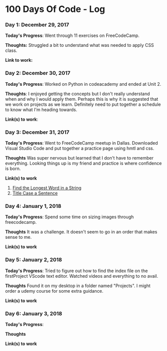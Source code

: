 # 100 Days Of Code - Log

### Day 1: December 29, 2017 

**Today's Progress**: Went through 11 exercises on FreeCodeCamp. 

**Thoughts:** Struggled a bit to understand what was needed to apply CSS class. 

**Link to work:** 

### Day 2: December 30, 2017 

**Today's Progress**: Worked on Python in codeacademy and ended at Unit 2.

**Thoughts**: I enjoyed getting the concepts but I don't really understand when and why I would apply them. Perhaps this is why it is suggested that we work on projects as we learn.  Definitely need to put together a schedule to know what I'm heading towards.  

**Link(s) to work**: 


### Day 3: December 31, 2017 

**Today's Progress**: Went to FreeCodeCamp meetup in Dallas. Downloaded Visual Studio Code and put together a practice page using hmtl and css. 

**Thoughts** Was super nervous but learned that I don't have to remember everything. Looking things up is my friend and practice is where confidence is born. 

**Link(s) to work**
1. [Find the Longest Word in a String](https://www.freecodecamp.com/challenges/find-the-longest-word-in-a-string)
2. [Title Case a Sentence](https://www.freecodecamp.com/challenges/title-case-a-sentence)

### Day 4: January 1, 2018 

**Today's Progress**: Spend some time on sizing images through freecodecamp. 

**Thoughts** It was a challenge. It doesn't seem to go in an order that makes sense to me. 

**Link(s) to work**

### Day 5: January 2, 2018 

**Today's Progress**: Tried to figure out how to find the index file on the firstProject VScode text editor. Watched videos and everything to no avail. 

**Thoughts** Found it on my desktop in a folder named "Projects". I might order a udemy course for some extra guidance. 

**Link(s) to work**

### Day 6: January 3, 2018 

**Today's Progress**: 

**Thoughts** 

**Link(s) to work**
